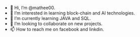 - 👋 Hi, I’m @mathee00.
- 👀 I’m interested in learning block-chain and AI technologies.
- 🌱 I’m currently learning JAVA and SQL.
- 💞️ I’m looking to collaborate on new projects.
- 📫 How to reach me on facebook and linkdin.

<!---
mathee00/mathee00 is a ✨ special ✨ repository because its `README.md` (this file) appears on your GitHub profile.
You can click the Preview link to take a look at your changes.
--->
